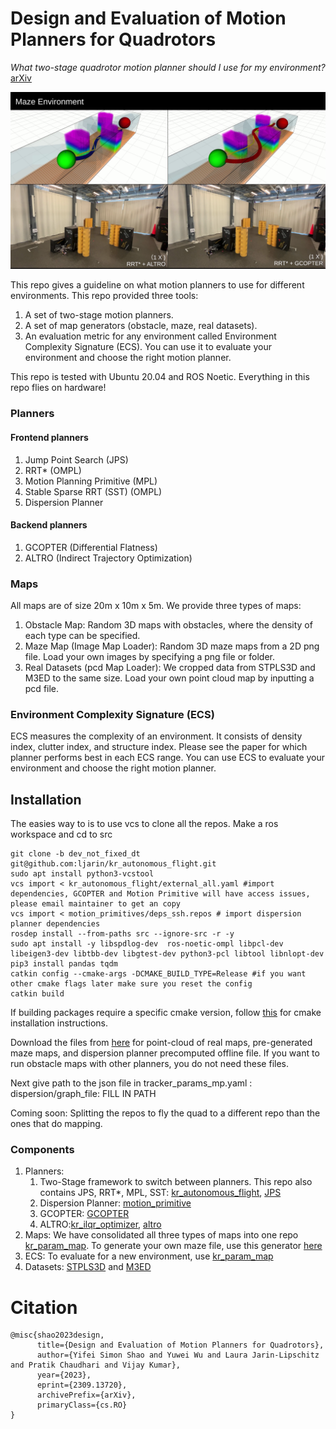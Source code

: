 # Design and Evaluation of Motion Planners for Quadrotors
*What two-stage quadrotor motion planner should I use for my environment?* [arXiv](https://arxiv.org/abs/2309.13720)

![Experiment of Quadrotor flying through a small maze](https://github.com/KumarRobotics/kr_mp_design/blob/main/pics/real_exp_maze.png)

This repo gives a guideline on what motion planners to use for different environments. This repo provided three tools:
1. A set of two-stage motion planners.
2. A set of map generators (obstacle, maze, real datasets).
3. An evaluation metric for any environment called Environment Complexity Signature (ECS). You can use it to evaluate your environment and choose the right motion planner.

This repo is tested with Ubuntu 20.04 and ROS Noetic. Everything in this repo flies on hardware!
### Planners
#### Frontend planners
1. Jump Point Search (JPS)
2. RRT* (OMPL)
3. Motion Planning Primitive (MPL) 
4. Stable Sparse RRT (SST) (OMPL)
5. Dispersion Planner 
#### Backend planners
1. GCOPTER (Differential Flatness)
2. ALTRO (Indirect Trajectory Optimization)
### Maps
All maps are of size 20m x 10m x 5m. We provide three types of maps:
1. Obstacle Map: Random 3D maps with obstacles, where the density of each type can be specified.
2. Maze Map (Image Map Loader): Random 3D maze maps from a 2D png file. Load your own images by specifying a png file or folder.
3. Real Datasets (pcd Map Loader): We cropped data from STPLS3D and M3ED to the same size. Load your own point cloud map by inputting a pcd file.


### Environment Complexity Signature (ECS)
ECS measures the complexity of an environment. It consists of density index, clutter index, and structure index. Please see the paper for which planner performs best in each ECS range. You can use ECS to evaluate your environment and choose the right motion planner.

## Installation
The easies way to is to use vcs to clone all the repos.
Make a ros workspace and cd to src
```
git clone -b dev_not_fixed_dt git@github.com:ljarin/kr_autonomous_flight.git
sudo apt install python3-vcstool
vcs import < kr_autonomous_flight/external_all.yaml #import dependencies, GCOPTER and Motion Primitive will have access issues, please email maintainer to get an copy
vcs import < motion_primitives/deps_ssh.repos # import dispersion planner dependencies
rosdep install --from-paths src --ignore-src -r -y
sudo apt install -y libspdlog-dev  ros-noetic-ompl libpcl-dev libeigen3-dev libtbb-dev libgtest-dev python3-pcl libtool libnlopt-dev
pip3 install pandas tqdm
catkin config --cmake-args -DCMAKE_BUILD_TYPE=Release #if you want other cmake flags later make sure you reset the config
catkin build
```
If building packages require a specific cmake version, follow [this](https://apt.kitware.com/) for cmake installation instructions.

Download the files from [here](https://drive.google.com/drive/folders/1LImwhYTajVImL3pydA4d91aILSOMddD3?usp=sharing) for point-cloud of real maps, pre-generated maze maps, and dispersion planner precomputed offline file. If you want to run obstacle maps with other planners, you do not need these files. 

Next give path to the json file in tracker_params_mp.yaml : dispersion/graph_file: FILL IN PATH 

Coming soon: Splitting the repos to fly the quad to a different repo than the ones that do mapping.
### Components
1. Planners: 
   1. Two-Stage framework to switch between planners. This repo also contains JPS, RRT*, MPL, SST: [kr_autonomous_flight](https://github.com/ljarin/kr_autonomous_flight/tree/dev_not_fixed_dt), [JPS](https://github.com/KumarRobotics/jps3d)
   2. Dispersion Planner: [motion_primitive](https://github.com/ljarin/motion_primitives)
   3. GCOPTER: [GCOPTER](https://github.com/yuwei-wu/GCOPTER.git)
   4. ALTRO:[kr_ilqr_optimizer](https://github.com/KumarRobotics/kr_ilqr_optimizer/tree/icra_final), [altro](https://github.com/shaoyifei96/altro/tree/ros)
2. Maps: We have consolidated all three types of maps into one repo [kr_param_map](https://github.com/KumarRobotics/kr_param_map). To generate your own maze file, use this generator [here](https://github.com/shaoyifei96/multi_solution_mazegenerator)
3. ECS: To evaluate for a new environment, use [kr_param_map](https://github.com/KumarRobotics/kr_param_map)
4. Datasets: [STPLS3D](https://www.stpls3d.com/) and [M3ED](https://m3ed.io/)


# Citation
```
@misc{shao2023design,
      title={Design and Evaluation of Motion Planners for Quadrotors}, 
      author={Yifei Simon Shao and Yuwei Wu and Laura Jarin-Lipschitz and Pratik Chaudhari and Vijay Kumar},
      year={2023},
      eprint={2309.13720},
      archivePrefix={arXiv},
      primaryClass={cs.RO}
}
```



